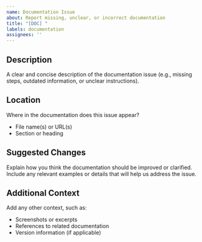 ```yaml
---
name: Documentation Issue
about: Report missing, unclear, or incorrect documentation
title: "[DOC] "
labels: documentation
assignees: ''
---
```


## Description
A clear and concise description of the documentation issue (e.g., missing steps, outdated information, or unclear instructions).

## Location
Where in the documentation does this issue appear?
- File name(s) or URL(s)
- Section or heading

## Suggested Changes
Explain how you think the documentation should be improved or clarified. Include any relevant examples or details that will help us address the issue.

## Additional Context
Add any other context, such as:
- Screenshots or excerpts
- References to related documentation
- Version information (if applicable)
